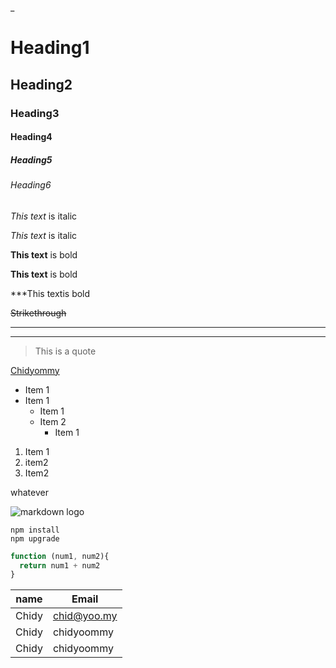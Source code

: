 _<!-- headings -->
# Heading1
## Heading2
### Heading3
#### Heading4
##### Heading5
###### Heading6

<!-- Italics -->
 *This text* is italic

 _This text_ is italic

 <!-- Bold -->
 **This text** is bold

 __This text__ is bold 

  <!-- Strike-through -->
 ***This textis bold

  ~~Strikethrough~~
  
  ---
  ___
  
  >This is a quote

  [Chidyommy](unyama.com "unyama")
 * Item 1 
 * Item 1
    * Item 1
    * Item 2
        * Item 1

1. Item 1
1. item2
1. Item2


 <p>whatever</p>


 ![markdown logo](https://th.bing.com/th/id/R.d2d837c6005456c4a0363769c2e14755?rik=bhQ8ltuwE6dMGA&pid=ImgRaw&r=0)

  ```
  npm install
  npm upgrade
  ```
  ```javascript
  function (num1, num2){
    return num1 + num2
  }
  ```

  | name  | Email      |
  |-------| -----------|
  | Chidy | chid@yoo.my|
  | Chidy | chidyoommy |
  | Chidy | chidyoommy |

  